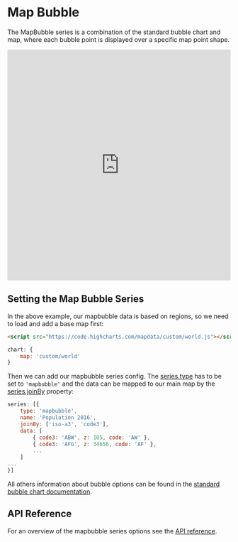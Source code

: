 Map Bubble
==========

The MapBubble series is a combination of the standard bubble chart and map, where each bubble point is displayed over a specific map point shape.

<iframe style="width: 100%; height: 520px; border: none;" src="https://highcharts.com/samples/embed/maps/demo/map-bubble" allow="fullscreen"></iframe>

Setting the Map Bubble Series
-----------------------------
In the above example, our mapbubble data is based on regions, so we need to load and add a base map first:
```html
<script src="https://code.highcharts.com/mapdata/custom/world.js"></script>
```

```js
chart: {
    map: 'custom/world'
}
```

Then we can add our mapbubble series config. The [series.type](https://api.highcharts.com/highmaps/series.mapbubble.type) has to be set to `'mapbubble'` and the data can be mapped to our main map by the [series.joinBy](https://api.highcharts.com/highmaps/series.mapbubble.joinBy) property:
```js
series: [{
    type: 'mapbubble',
    name: 'Population 2016',
    joinBy: ['iso-a3', 'code3'],
    data: [
        { code3: 'ABW', z: 105, code: 'AW' },
        { code3: 'AFG', z: 34656, code: 'AF' },
        ...
    ]
...
}]
```

All others information about bubble options can be found in the [standard bubble chart documentation](https://highcharts.com/docs/chart-and-series-types/bubble-series).

API Reference
-------------
For an overview of the mapbubble series options see the [API reference](https://api.highcharts.com/highmaps/series.mapbubble).